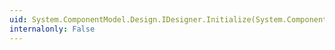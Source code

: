 ```yaml
---
uid: System.ComponentModel.Design.IDesigner.Initialize(System.ComponentModel.IComponent)
internalonly: False
---
```

